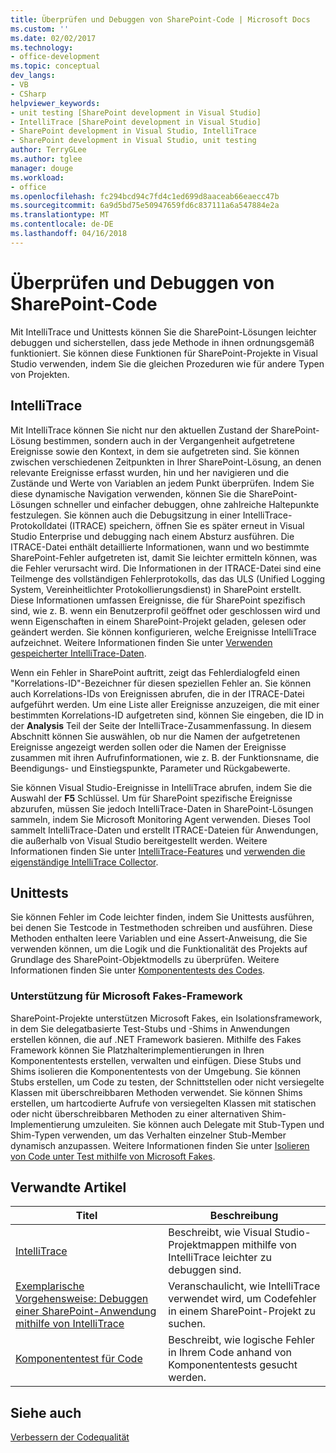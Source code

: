 ```yaml
---
title: Überprüfen und Debuggen von SharePoint-Code | Microsoft Docs
ms.custom: ''
ms.date: 02/02/2017
ms.technology:
- office-development
ms.topic: conceptual
dev_langs:
- VB
- CSharp
helpviewer_keywords:
- unit testing [SharePoint development in Visual Studio]
- IntelliTrace [SharePoint development in Visual Studio]
- SharePoint development in Visual Studio, IntelliTrace
- SharePoint development in Visual Studio, unit testing
author: TerryGLee
ms.author: tglee
manager: douge
ms.workload:
- office
ms.openlocfilehash: fc294bcd94c7fd4c1ed699d8aaceab66eaecc47b
ms.sourcegitcommit: 6a9d5bd75e50947659fd6c837111a6a547884e2a
ms.translationtype: MT
ms.contentlocale: de-DE
ms.lasthandoff: 04/16/2018
---
```

# <a name="verifying-and-debugging-sharepoint-code"></a>Überprüfen und Debuggen von SharePoint-Code
 
Mit IntelliTrace und Unittests können Sie die SharePoint-Lösungen leichter debuggen und sicherstellen, dass jede Methode in ihnen ordnungsgemäß funktioniert. Sie können diese Funktionen für SharePoint-Projekte in Visual Studio verwenden, indem Sie die gleichen Prozeduren wie für andere Typen von Projekten.

## <a name="intellitrace"></a>IntelliTrace

Mit IntelliTrace können Sie nicht nur den aktuellen Zustand der SharePoint-Lösung bestimmen, sondern auch in der Vergangenheit aufgetretene Ereignisse sowie den Kontext, in dem sie aufgetreten sind. Sie können zwischen verschiedenen Zeitpunkten in Ihrer SharePoint-Lösung, an denen relevante Ereignisse erfasst wurden, hin und her navigieren und die Zustände und Werte von Variablen an jedem Punkt überprüfen. Indem Sie diese dynamische Navigation verwenden, können Sie die SharePoint-Lösungen schneller und einfacher debuggen, ohne zahlreiche Haltepunkte festzulegen. Sie können auch die Debugsitzung in einer IntelliTrace-Protokolldatei (ITRACE) speichern, öffnen Sie es später erneut in Visual Studio Enterprise und debugging nach einem Absturz ausführen. Die ITRACE-Datei enthält detaillierte Informationen, wann und wo bestimmte SharePoint-Fehler aufgetreten ist, damit Sie leichter ermitteln können, was die Fehler verursacht wird. Die Informationen in der ITRACE-Datei sind eine Teilmenge des vollständigen Fehlerprotokolls, das das ULS (Unified Logging System, Vereinheitlichter Protokollierungsdienst) in SharePoint erstellt. Diese Informationen umfassen Ereignisse, die für SharePoint spezifisch sind, wie z. B. wenn ein Benutzerprofil geöffnet oder geschlossen wird und wenn Eigenschaften in einem SharePoint-Projekt geladen, gelesen oder geändert werden. Sie können konfigurieren, welche Ereignisse IntelliTrace aufzeichnet. Weitere Informationen finden Sie unter [Verwenden gespeicherter IntelliTrace-Daten](/visualstudio/debugger/using-saved-intellitrace-data).

Wenn ein Fehler in SharePoint auftritt, zeigt das Fehlerdialogfeld einen "Korrelations-ID"-Bezeichner für diesen speziellen Fehler an. Sie können auch Korrelations-IDs von Ereignissen abrufen, die in der ITRACE-Datei aufgeführt werden. Um eine Liste aller Ereignisse anzuzeigen, die mit einer bestimmten Korrelations-ID aufgetreten sind, können Sie eingeben, die ID in der **Analysis** Teil der Seite der IntelliTrace-Zusammenfassung. In diesem Abschnitt können Sie auswählen, ob nur die Namen der aufgetretenen Ereignisse angezeigt werden sollen oder die Namen der Ereignisse zusammen mit ihren Aufrufinformationen, wie z. B. der Funktionsname, die Beendigungs- und Einstiegspunkte, Parameter und Rückgabewerte.

Sie können Visual Studio-Ereignisse in IntelliTrace abrufen, indem Sie die Auswahl der **F5** Schlüssel. Um für SharePoint spezifische Ereignisse abzurufen, müssen Sie jedoch IntelliTrace-Daten in SharePoint-Lösungen sammeln, indem Sie Microsoft Monitoring Agent verwenden. Dieses Tool sammelt IntelliTrace-Daten und erstellt ITRACE-Dateien für Anwendungen, die außerhalb von Visual Studio bereitgestellt werden. Weitere Informationen finden Sie unter [IntelliTrace-Features](/visualstudio/debugger/intellitrace-features) und [verwenden die eigenständige IntelliTrace Collector](/visualstudio/debugger/using-the-intellitrace-stand-alone-collector).

## <a name="unit-testing"></a>Unittests

Sie können Fehler im Code leichter finden, indem Sie Unittests ausführen, bei denen Sie Testcode in Testmethoden schreiben und ausführen. Diese Methoden enthalten leere Variablen und eine Assert-Anweisung, die Sie verwenden können, um die Logik und die Funktionalität des Projekts auf Grundlage des SharePoint-Objektmodells zu überprüfen. Weitere Informationen finden Sie unter [Komponententests des Codes](/visualstudio/test/unit-test-your-code).

### <a name="support-for-microsoft-fakes-framework"></a>Unterstützung für Microsoft Fakes-Framework

SharePoint-Projekte unterstützen Microsoft Fakes, ein Isolationsframework, in dem Sie delegatbasierte Test-Stubs und -Shims in Anwendungen erstellen können, die auf .NET Framework basieren. Mithilfe des Fakes Framework können Sie Platzhalterimplementierungen in Ihren Komponententests erstellen, verwalten und einfügen. Diese Stubs und Shims isolieren die Komponententests von der Umgebung. Sie können Stubs erstellen, um Code zu testen, der Schnittstellen oder nicht versiegelte Klassen mit überschreibbaren Methoden verwendet. Sie können Shims erstellen, um hartcodierte Aufrufe von versiegelten Klassen mit statischen oder nicht überschreibbaren Methoden zu einer alternativen Shim-Implementierung umzuleiten. Sie können auch Delegate mit Stub-Typen und Shim-Typen verwenden, um das Verhalten einzelner Stub-Member dynamisch anzupassen. Weitere Informationen finden Sie unter [Isolieren von Code unter Test mithilfe von Microsoft Fakes](/visualstudio/test/isolating-code-under-test-with-microsoft-fakes).

## <a name="related-articles"></a>Verwandte Artikel

|Titel|Beschreibung|
|-----------|-----------------|
|[IntelliTrace](/visualstudio/debugger/intellitrace)|Beschreibt, wie Visual Studio-Projektmappen mithilfe von IntelliTrace leichter zu debuggen sind.|
|[Exemplarische Vorgehensweise: Debuggen einer SharePoint-Anwendung mithilfe von IntelliTrace](../sharepoint/walkthrough-debugging-a-sharepoint-application-by-using-intellitrace.md)|Veranschaulicht, wie IntelliTrace verwendet wird, um Codefehler in einem SharePoint-Projekt zu suchen.|
|[Komponententest für Code](/visualstudio/test/unit-test-your-code)|Beschreibt, wie logische Fehler in Ihrem Code anhand von Komponententests gesucht werden.|

## <a name="see-also"></a>Siehe auch

[Verbessern der Codequalität](/visualstudio/test/improve-code-quality)
